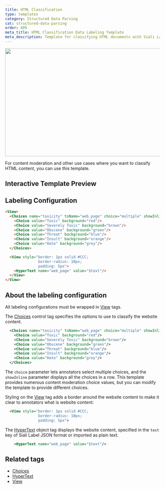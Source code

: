 ```yaml
---
title: HTML Classification
type: templates
category: Structured Data Parsing
cat: structured-data-parsing
order: 605
meta_title: HTML Classification Data Labeling Template
meta_description: Template for classifying HTML documents with Siali Label for your machine learning and data science projects.
---
```


<img src="/images/templates-misc/html-classification.png" alt="" class="gif-border" width="552px" height="352px" />

For content moderation and other use cases where you want to classify HTML content, you can use this template. 

## Interactive Template Preview

<div id="main-preview"></div>

## Labeling Configuration

```html
<View>
  <Choices name="toxicity" toName="web_page" choice="multiple" showInline="true">
    <Choice value="Toxic" background="red"/>
    <Choice value="Severely Toxic" background="brown"/>
    <Choice value="Obscene" background="green"/>
    <Choice value="Threat" background="blue"/>
    <Choice value="Insult" background="orange"/>
    <Choice value="Hate" background="grey"/>
  </Choices>

  <View style="border: 1px solid #CCC;
               border-radius: 10px;
               padding: 5px">
    <HyperText name="web_page" value="$text"/>
  </View>
</View>
```

## About the labeling configuration

All labeling configurations must be wrapped in [View](/tags/view.html) tags.

The [Choices](/tags/choices.html) control tag specifies the options to use to classify the website content. 
```xml
  <Choices name="toxicity" toName="web_page" choice="multiple" showInline="true">
    <Choice value="Toxic" background="red"/>
    <Choice value="Severely Toxic" background="brown"/>
    <Choice value="Obscene" background="green"/>
    <Choice value="Threat" background="blue"/>
    <Choice value="Insult" background="orange"/>
    <Choice value="Hate" background="grey"/>
  </Choices>
```
The `choice` parameter lets annotators select multiple choices, and the `showInline` parameter displays all the choices in a row. This template provides numerous content moderation choice values, but you can modify the template to provide different choices.

Styling on the [View](/tags/view.html) tag adds a border around the website content to make it clear to annotators what is website content: 
```xml
  <View style="border: 1px solid #CCC;
               border-radius: 10px;
               padding: 5px">
```

The [HyperText](/tags/hypertext.html) object tag displays the website content, specified in the `text` key of Siali Label JSON format or imported as plain text.
```xml
    <HyperText name="web_page" value="$text"/>
```


## Related tags
- [Choices](/tags/choices.html)
- [HyperText](/tags/hypertext.html)
- [View](/tags/view.html)
